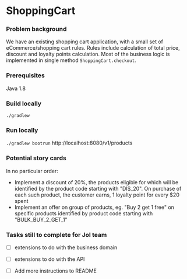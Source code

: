 # ShoppingCart


### Problem background

We have an existing shopping cart application, with a small set of eCommerce/shopping cart rules. 
Rules include calculation of total price, discount and loyalty points calculation. 
Most of the business logic is implemented in single method `ShoppingCart.checkout`.

### Prerequisites

Java 1.8

### Build locally

`./gradlew`

### Run locally

`./gradlew bootrun`
http://localhost:8080/v1/products


### Potential story cards

In no particular order:

* Implement a discount of 20%, the products eligible for which will be identified by the product code starting with "DIS_20". On purchase of each such product, the customer earns, 1 loyalty point for every $20 spent
* Implement an offer on group of products, eg. "Buy 2 get 1 free" on specific products identified by product code starting with "BULK_BUY_2_GET_1"


### Tasks still to complete for JoI team

- [ ] extensions to do with the business domain
- [ ] extensions to do with the API
- [ ] Add more instructions to README





